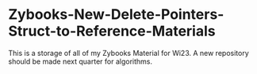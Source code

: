 # Zybooks-New-Delete-Pointers-Struct-to-Reference-Materials
This is a storage of all of my Zybooks Material for Wi23. A new repository should be made next quarter for algorithms. 
